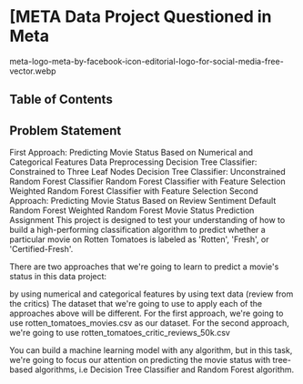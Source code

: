 # [META Data Project Questioned in Meta
meta-logo-meta-by-facebook-icon-editorial-logo-for-social-media-free-vector.webp
## Table of Contents
## Problem Statement
First Approach: Predicting Movie Status Based on Numerical and Categorical Features
Data Preprocessing
Decision Tree Classifier: Constrained to Three Leaf Nodes
Decision Tree Classifier: Unconstrained
Random Forest Classifier
Random Forest Classifier with Feature Selection
Weighted Random Forest Classifier with Feature Selection
Second Approach: Predicting Movie Status Based on Review Sentiment
Default Random Forest
Weighted Random Forest
Movie Status Prediction
Assignment
This project is designed to test your understanding of how to build a high-performing classification algorithm to predict whether a particular movie on Rotten Tomatoes is labeled as 'Rotten', 'Fresh', or 'Certified-Fresh'.

There are two approaches that we're going to learn to predict a movie's status in this data project:

by using numerical and categorical features
by using text data (review from the critics)
The dataset that we're going to use to apply each of the approaches above will be different. For the first approach, we're going to use rotten_tomatoes_movies.csv as our dataset. For the second approach, we're going to use rotten_tomatoes_critic_reviews_50k.csv

You can build a machine learning model with any algorithm, but in this task, we're going to focus our attention on predicting the movie status with tree-based algorithms, i.e Decision Tree Classifier and Random Forest algorithm.
